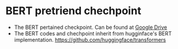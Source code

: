 # BERT pretriend chechpoint
* The BERT pertained checkpoint. Can be found at [Google Drive](https://drive.google.com/open?id=1cv9dfYN_dF8GyILFbON6IUB-iU3nsNLp)
* The BERT codes and chechpoint inherit from hugginface's BERT implementation. 
https://github.com/huggingface/transformers
